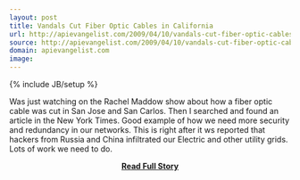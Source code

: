 ```yaml
---
layout: post
title: Vandals Cut Fiber Optic Cables in California
url: http://apievangelist.com/2009/04/10/vandals-cut-fiber-optic-cables-in-california/
source: http://apievangelist.com/2009/04/10/vandals-cut-fiber-optic-cables-in-california/
domain: apievangelist.com
image: 
---
```

{% include JB/setup %}<p>Was just watching on the Rachel Maddow show about how a fiber optic cable was cut in San Jose and San Carlos. Then I searched and found an article in the New York Times.
Good example of how we need more security and redundancy in our networks.
This is right after it ws reported that hackers from Russia and China infiltrated our Electric and other utility grids.
Lots of work we need to do.</p>
<center><p><a href="http://apievangelist.com/2009/04/10/vandals-cut-fiber-optic-cables-in-california/" style='padding:25px; font-sze:18px; font-weight: bold;'>Read Full Story</a></p></center>
